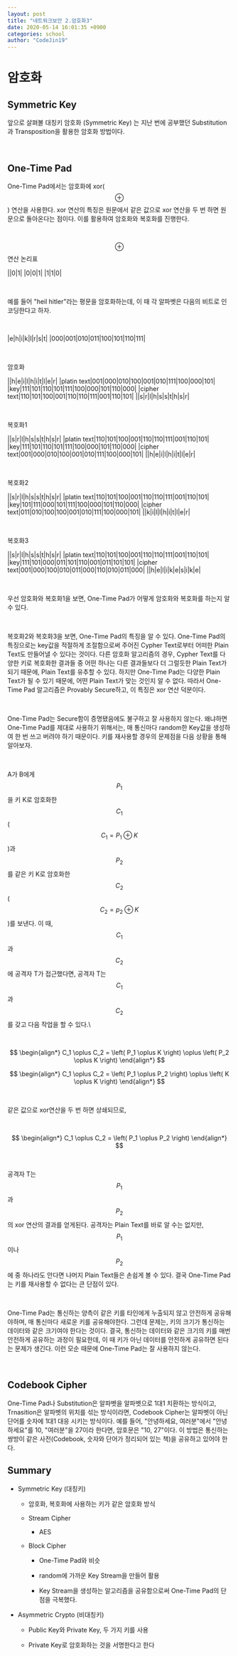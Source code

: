 ```yaml
---
layout: post
title: "네트워크보안 2.암호화3"
date: 2020-05-14 16:01:35 +0900
categories: school
author: "CodeJin19"
---
```


# 암호화

## Symmetric Key

앞으로 살펴볼 대칭키 암호화 (Symmetric Key) 는 지난 번에 공부했던 Substitution과 Transposition을 활용한 암호화 방법이다.

<br>

## One-Time Pad

One-Time Pad에서는 암호화에 xor($$\oplus$$) 연산을 사용한다. xor 연산의 특징은 원문에서 같은 값으로 xor 연산을 두 번 하면 원문으로 돌아온다는 점이다. 이를 활용하여 암호화와 복호화를 진행한다.

<br>

$$\oplus$$연산 논리표

||0|1|
|0|0|1|
|1|1|0|

<br>

예를 들어 "heil hitler"라는 평문을 암호화하는데, 이 때 각 알파벳은 다음의 비트로 인코딩한다고 하자.

<br>

|e|h|i|k|l|r|s|t|
|000|001|010|011|100|101|110|111|

<br>

암호화

||h|e|i|l|h|i|t|l|e|r|
|platin text|001|000|010|100|001|010|111|100|000|101|
|key|111|101|110|101|111|100|000|101|110|000|
|cipher text|110|101|100|001|110|110|111|001|110|101|
||s|r|l|h|s|s|t|h|s|r|

<br>

복호화1

||s|r|l|h|s|s|t|h|s|r|
|platin text|110|101|100|001|110|110|111|001|110|101|
|key|111|101|110|101|111|100|000|101|110|000|
|cipher text|001|000|010|100|001|010|111|100|000|101|
||h|e|i|l|h|i|t|l|e|r|

<br>

복호화2

||s|r|l|h|s|s|t|h|s|r|
|platin text|110|101|100|001|110|110|111|001|110|101|
|key|101|111|000|101|111|100|000|101|110|000|
|cipher text|011|010|100|100|001|010|111|100|000|101|
||k|i|l|l|h|i|t|l|e|r|

<br>

복호화3

||s|r|l|h|s|s|t|h|s|r|
|platin text|110|101|100|001|110|110|111|001|110|101|
|key|111|101|000|011|101|110|001|011|101|101|
|cipher text|001|000|100|010|011|000|110|010|011|000|
||h|e|l|i|k|e|s|i|k|e|

<br>

우선 암호화와 복호화1을 보면, One-Time Pad가 어떻게 암호화와 복호화를 하는지 알 수 있다.

<br>

복호화2와 복호화3을 보면, One-Time Pad의 특징을 알 수 있다. One-Time Pad의 특징으로는 key값을 적절하게 조절함으로써 주어진 Cypher Text로부터 어떠한 Plain Text도 만들어낼 수 있다는 것이다. 다른 암호화 알고리즘의 경우, Cypher Text를 다양한 키로 복호화한 결과들 중 어떤 하나는 다른 결과들보다 더 그럴듯한 Plain Text가 되기 때문에, Plain Text를 유추할 수 있다. 하지만 One-Time Pad는 다양한 Plain Text가 될 수 있기 때문에, 어떤 Plain Text가 맞는 것인지 알 수 없다. 따라서 One-Time Pad 알고리즘은 Provably Secure하고, 이 특징은 xor 연산 덕분이다.

<br>

One-Time Pad는 Secure함이 증명됐음에도 불구하고 잘 사용하지 않는다. 왜냐하면 One-Time Pad를 제대로 사용하기 위해서는, 매 통신마다 random한 Key값을 생성하여 한 번 쓰고 버려야 하기 때문이다. 키를 재사용할 경우의 문제점을 다음 상황을 통해 알아보자.

<br>

A가 B에게 $$P_1$$을 키 K로 암호화한 $$C_1$$ ($$C_1 = P_1 \oplus K$$)과 $$P_2$$를 같은 키 K로 암호화한 $$C_2$$ ($$C_2 = p_2 \oplus K$$)를 보낸다. 이 때, $$C_1$$과 $$C_2$$에 공격자 T가 접근했다면, 공격자 T는 $$C_1$$과 $$C_2$$를 갖고 다음 작업을 할 수 있다.\

<br>

$$
\begin{align*}
C_1 \oplus C_2 = \left( P_1 \oplus K \right) \oplus \left( P_2 \oplus K \right)
\end{align*}
$$

$$
\begin{align*}
C_1 \oplus C_2 = \left( P_1 \oplus P_2 \right) \oplus \left( K \oplus K \right)
\end{align*}
$$

<br>

같은 값으로 xor연산을 두 번 하면 상쇄되므로,

<br>

$$
\begin{align*}
C_1 \oplus C_2 = \left( P_1 \oplus P_2 \right)
\end{align*}
$$

<br>

공격자 T는 $$P_1$$과 $$P_2$$의 xor 연산의 결과를 얻게된다. 공격자는 Plain Text를 바로 알 수는 없지만, $$P_1$$이나 $$P_2$$에 중 하나라도 안다면 나머지 Plain Text들은 손쉽게 볼 수 있다. 결국 One-Time Pad는 키를 재사용할 수 없다는 큰 단점이 있다.

<br>

One-Time Pad는 통신하는 양측이 같은 키를 타인에게 누출되지 않고 안전하게 공유해야하며, 매 통신마다 새로운 키를 공유해야한다. 그런데 문제는, 키의 크기가 통신하는 데이터와 같은 크기여야 한다는 것이다. 결국, 통신하는 데이터와 같은 크기의 키를 매번 안전하게 공유하는 과정이 필요한데, 이 때 키가 아닌 데이터를 안전하게 공유하면 된다는 문제가 생긴다. 이런 모순 때문에 One-Time Pad는 잘 사용하지 않는다.

<br>

## Codebook Cipher

One-Time Pad나 Substitution은 알파벳을 알파벳으로 1대1 치환하는 방식이고, Trnasition은 알파벳의 위치를 섞는 방식이라면, Codebook Cipher는 알파벳이 아닌 단어를 숫자에 1대1 대응 시키는 방식이다. 예를 들어, "안녕하세요, 여러분"에서 "안녕하세요"를 10, "여러분"을 27이라 한다면, 암호문은 "10, 27"이다. 이 방법은 통신하는 쌍방이 같은 사전(Codebook, 숫자와 단어가 정리되어 있는 책)을 공유하고 있어야 한다.

## Summary

 - Symmetric Key (대칭키)

   - 암호화, 복호화에 사용하는 키가 같은 암호화 방식

   - Stream Cipher

     - AES

   - Block Cipher

     - One-Time Pad와 비슷

     - random에 가까운 Key Stream을 만들어 활용

     - Key Stream을 생성하는 알고리즘을 공유함으로써 One-Time Pad의 단점을 극복했다.

 - Asymmetric Crypto (비대칭키)

   - Public Key와 Private Key, 두 가지 키를 사용

   - Private Key로 암호화하는 것을 서명한다고 한다